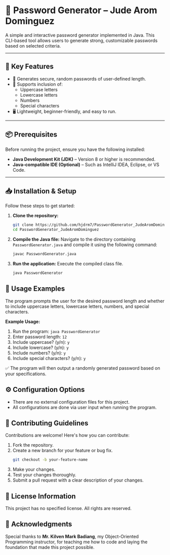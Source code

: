# 🔐 Password Generator – Jude Arom Dominguez

A simple and interactive password generator implemented in Java. This CLI-based tool allows users to generate strong, customizable passwords based on selected criteria.

---

## 🚀 Key Features

- 🔁 Generates secure, random passwords of user-defined length.  
- 🧩 Supports inclusion of:
  - Uppercase letters
  - Lowercase letters
  - Numbers
  - Special characters  
- 🖥️ Lightweight, beginner-friendly, and easy to run.

---

## 📦 Prerequisites

Before running the project, ensure you have the following installed:

- **Java Development Kit (JDK)** – Version 8 or higher is recommended.  
- **Java-compatible IDE (Optional)** – Such as IntelliJ IDEA, Eclipse, or VS Code.

---

## 📥 Installation & Setup

Follow these steps to get started:

1. **Clone the repository:**
   ```bash
   git clone https://github.com/hjdrm7/PasswordGenerator_JudeAromDominguez.git
   cd PasswordGenerator_JudeAromDominguez


2.  **Compile the Java file:** Navigate to the directory containing `PasswordGenerator.java` and compile it using the following command:
    ```bash
    javac PasswordGenerator.java
    ```

3.  **Run the application:** Execute the compiled class file.
    ```bash
    java PasswordGenerator
    ```

##  🧪 Usage Examples

The program prompts the user for the desired password length and whether to include uppercase letters, lowercase letters, numbers, and special characters.

**Example Usage:**

1.  Run the program: `java PasswordGenerator`
2.  Enter password length: `12`
3.  Include uppercase? (y/n): `y`
4.  Include lowercase? (y/n): `y`
5.  Include numbers? (y/n): `y`
6.  Include special characters? (y/n): `y`


✅ The program will then output a randomly generated password based on your specifications.

## ⚙️ Configuration Options

  - There are no external configuration files for this project.
  - All configurations are done via user input when running the program.

## 🤝 Contributing Guidelines

Contributions are welcome! Here's how you can contribute:

1.  Fork the repository.
2.  Create a new branch for your feature or bug fix.
    ```bash
    git checkout -b your-feature-name
    ```
4.  Make your changes.
5.  Test your changes thoroughly.
6.  Submit a pull request with a clear description of your changes.

## 📄 License Information

This project has no specified license. All rights are reserved.

## 🙏 Acknowledgments

Special thanks to **Mr. Kilven Mark Badiang**, my Object-Oriented Programming instructor, for teaching me how to code and laying the foundation that made this project possible.
